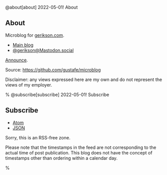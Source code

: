 @about[about] 2022-05-01! About

## About

Microblog for [gerikson.com](https://gerikson.com/).

- [Main blog](https://gerikson.com/blog/)
- <a rel="me" href="https://mastodon.social/@gerikson">@gerikson@Mastodon.social</a>

[Announce](/m/2022/04/index.html#2022-04-28_thursday_01).

Source: <https://github.com/gustafe/microblog>

Disclaimer: any views expressed here are my own and do not represent the views of my employer.

%
@subscribe[subscribe] 2022-05-01! Subscribe
## Subscribe

- [Atom](/m/feed.atom)
- [JSON](/m/feed.json)

Sorry, this is an RSS-free zone. 

Please note that the timestamps in the feed are not corresponding to the actual time of post publication. This blog does not have the concept of timestamps other than ordering within a calendar day. 

%
